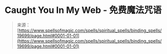 <!--yml

category: 未分类

date: 2024-06-12 19:01:54

-->

# Caught You In My Web - 免费魔法咒语

> 来源：[https://www.spellsofmagic.com/spells/spiritual_spells/binding_spells/19699/page.html#0001-01-01](https://www.spellsofmagic.com/spells/spiritual_spells/binding_spells/19699/page.html#0001-01-01)

